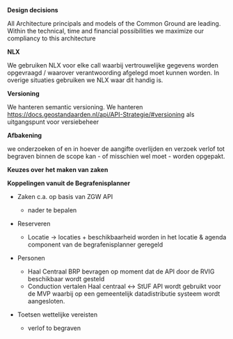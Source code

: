 **Design decisions**


All Architecture principals and models of the Common Ground are leading. Within the technical, time and financial possibilities we maximize our compliancy to this architecture 

**NLX**

We gebruiken NLX voor elke call waarbij vertrouwelijke gegevens worden opgevraagd / waarover verantwoording afgelegd moet kunnen worden. In overige situaties gebruiken we NLX waar dit handig is.

**Versioning**

We hanteren semantic versioning. 
We hanteren https://docs.geostandaarden.nl/api/API-Strategie/#versioning  als uitgangspunt voor versiebeheer

**Afbakening**

we onderzoeken of en in hoever de aangifte overlijden en verzoek verlof tot begraven binnen de scope kan - of misschien wel moet - worden opgepakt.

**Keuzes over het maken van zaken**


**Koppelingen vanuit de Begrafenisplanner**

- Zaken c.a. op basis van ZGW API
   - nader te bepalen


- Reserveren
	- Locatie -> locaties + beschikbaarheid worden in het locatie & agenda component van de begrafenisplanner geregeld
	
	
- Personen
	- Haal Centraal BRP bevragen op moment dat de API door de RVIG beschikbaar wordt gesteld
	- Conduction vertalen Haal centraal <-> StUF  API wordt gebruikt voor de MVP waarbij op een gemeentelijk datadistributie systeem wordt aangesloten.
	
- Toetsen wettelijke vereisten
	- verlof to begraven


